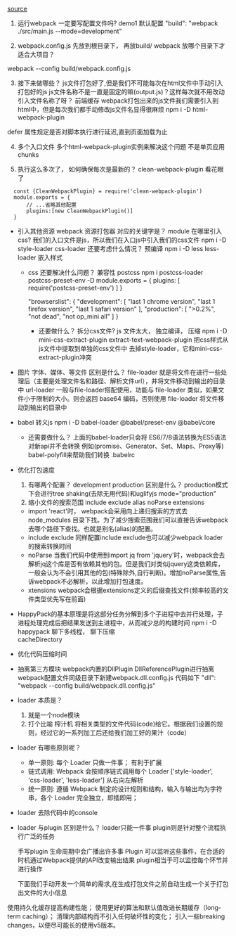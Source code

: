 [source](https://juejin.cn/post/6844904031240863758)

1. 运行webpack 一定要写配置文件吗?
  demo1 默认配置
  "build": "webpack ./src/main.js --mode=development"

2. webpack.config.js 先放到根目录下， 再放build/
  webpack 放哪个目录下才适合大项目？

  webpack --config build/webpack.config.js

3. 接下来做哪些？
  js文件打包好了,但是我们不可能每次在html文件中手动引入打包好的js
  js文件名称不是一直是固定的嘛(output.js)？这样每次就不用改动引入文件名称了呀？
  前端缓存
  webpack打包出来的js文件我们需要引入到html中，但是每次我们都手动修改js文件名显得很麻烦
  npm i -D html-webpack-plugin

  defer 属性规定是否对脚本执行进行延迟,直到页面加载为止 
  <script defer src="main.b27c27f1.js"></script></head>

4. 多个入口文件
  多个html-webpack-plugin实例来解决这个问题
  不是单页应用
    chunks  
  
5. 执行这么多次了， 如何确保每次是最新的？
  clean-webpack-plugin
  看花眼了
  ```webpack
    const {CleanWebpackPlugin} = require('clean-webpack-plugin')
    module.exports = {
        // ...省略其他配置
        plugins:[new CleanWebpackPlugin()]
    }
  ```
- 引入其他资源  webpack 资源打包器
    对应的关键字是？ module
    在哪里引入css?
    我们的入口文件是js，所以我们在入口js中引入我们的css文件
    npm i -D style-loader css-loader
    还要考虑什么情况？
      预编译
      npm i -D less less-loader
      嵌入样式
    - css 还要解决什么问题？
      兼容性  postcss
      npm i  postcss-loader postcss-preset-env -D
      module.exports = {
      plugins: [
              require('postcss-preset-env')
          ]
      }

      "browserslist": {
        "development": [
          "last 1 chrome version",
          "last 1 firefox version",
          "last 1 safari version"
        ],
        "production": [
          ">0.2%",
          "not dead",
          "not op_mini all"
        ]
      }
      - 还要做什么？  拆分css文件?  js 文件太大， 独立编译， 压缩
        npm i -D mini-css-extract-plugin
        extract-text-webpack-plugin 
        把css样式从js文件中提取到单独的css文件中
        去掉style-loader，它和mini-css-extract-plugin冲突

- 图片 字体、媒体、等文件
  区别是什么？
  file-loader 就是将文件在进行一些处理后（主要是处理文件名和路径、解析文件url），并将文件移动到输出的目录中
  url-loader 一般与file-loader搭配使用，功能与 file-loader 类似，如果文件小于限制的大小。则会返回 base64 编码，否则使用 file-loader 将文件移动到输出的目录中

- babel 转义js
    npm i -D babel-loader @babel/preset-env @babel/core
    - 还需要做什么？
      上面的babel-loader只会将 ES6/7/8语法转换为ES5语法
      对新api并不会转换 例如(promise、Generator、Set、Maps、Proxy等)
      babel-polyfill来帮助我们转换
      .babelrc

- 优化打包速度
  1. 有哪两个配置？
    development production 区别是什么？
    production模式下会进行tree shaking(去除无用代码)和uglifyjs
    mode="production"
  2. 缩小文件的搜索范围 include exclude alias noParse extensions
    - import 'react'时， webpack会采用向上递归搜索的方式去node_modules 目录下找。为了减少搜索范围我们可以直接告诉webpack去哪个路径下查找。也就是别名(alias)的配置。
    - include exclude 同样配置include exclude也可以减少webpack loader的搜索转换时间
    - noParse  当我们代码中使用到import jq from 'jquery'时，webpack会去解析jq这个库是否有依赖其他的包。但是我们对类似jquery这类依赖库，一般会认为不会引用其他的包(特殊除外,自行判断)。增加noParse属性,告诉webpack不必解析，以此增加打包速度。
    - xtensions webpack会根据extensions定义的后缀查找文件(频率较高的文件类型优先写在前面)
    
- HappyPack的基本原理是将这部分任务分解到多个子进程中去并行处理，子进程处理完成后把结果发送到主进程中，从而减少总的构建时间
  npm i -D happypack
  聊下多线程， 聊下压缩  
  cacheDirectory  
- 优化代码压缩时间
- 抽离第三方模块
  webpack内置的DllPlugin DllReferencePlugin进行抽离
  webpack配置文件同级目录下新建webpack.dll.config.js 代码如下
  "dll": "webpack --config build/webpack.dll.config.js"


- loader 本质是？
  1. 就是一个node模块
  2. 打个比喻 榨汁机
    将相关类型的文件代码(code)给它。根据我们设置的规则，经过它的一系列加工后还给我们加工好的果汁（code）

- loader 有哪些原则呢？
  - 单一原则: 每个 Loader 只做一件事； 有利于扩展
  - 链式调用: Webpack 会按顺序链式调用每个 Loader  ['style-loader', 'css-loader', 'less-loader']
    从右向左解析
  - 统一原则: 遵循 Webpack 制定的设计规则和结构，输入与输出均为字符串，各个 Loader 完全独立，即插即用；

- loader 去除代码中的console
- loader 与plugin 区别是什么？
  loader只能一件事
  plugin则是针对整个流程执行广泛的任务
  
  手写plugin
  生命周期中会广播出许多事
  Plugin 可以监听这些事件，在合适的时机通过Webpack提供的API改变输出结果
  plugin相当于可以监控每个环节并进行操作

  下面我们手动开发一个简单的需求,在生成打包文件之前自动生成一个关于打包出文件的大小信息


使用持久化缓存提高构建性能；
使用更好的算法和默认值改进长期缓存（long-term caching）；
清理内部结构而不引入任何破坏性的变化；
引入一些breaking changes，以便尽可能长的使用v5版本。